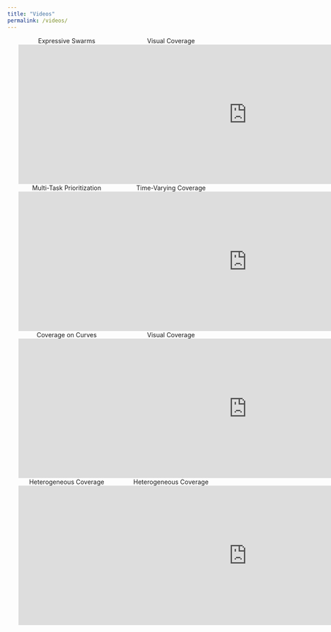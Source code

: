 ```yaml
---
title: "Videos"
permalink: /videos/
---
```


<center>
  <div style="width:90%">
    <div style="float:left;width:48%">
      <div id="title">Expressive Swarms</div>
      <iframe
        width="560"
        height="315"
        src="https://www.youtube.com/embed/Z1C8xo-he-Y"
        frameborder="0"
        allow="accelerometer; autoplay; encrypted-media; gyroscope; picture-in-picture"
        allowfullscreen>
      </iframe>
    </div>
    <div style="float:right;width:48%">
      <div id="title">Visual Coverage</div>
      <iframe
        width="560"
        height="315"
        src="https://www.youtube.com/embed/NQmyLJbywmw"
        frameborder="0"
        allow="accelerometer; autoplay; encrypted-media; gyroscope; picture-in-picture"
        allowfullscreen>
      </iframe>
    </div>
  </div>
</center>



<div class="spacer" style="padding:15%">
</div>

<center>
  <div style="width:90%">
    <div style="float:left;width:48%">
      <div id="title">Multi-Task Prioritization</div>
      <iframe
        width="560"
        height="315"
        src="https://www.youtube.com/embed/epzd6RPsuYQ"
        frameborder="0"
        allow="accelerometer; autoplay; encrypted-media; gyroscope; picture-in-picture"
        allowfullscreen>
      </iframe>
    </div>
    <div style="float:right;width:48%">
      <div id="title">Time-Varying Coverage</div>
      <iframe
        width="560"
        height="315"
        src="https://www.youtube.com/embed/vwM8FBAZEJE"
        frameborder="0"
        allow="accelerometer; autoplay; encrypted-media; gyroscope; picture-in-picture"
        allowfullscreen>
      </iframe>
    </div>
  </div>
</center>

<div class="spacer" style="padding:15%">
</div>

<center>
  <div style="width:90%">
    <div style="float:left;width:48%">
      <div id="title">Coverage on Curves</div>
      <iframe
        width="560"
        height="315"
        src="https://www.youtube.com/embed/uibdjkQPty0"
        frameborder="0"
        allow="accelerometer; autoplay; encrypted-media; gyroscope; picture-in-picture"
        allowfullscreen>
      </iframe>
    </div>
    <div style="float:right;width:48%">
      <div id="title">Visual Coverage</div>
      <iframe
        width="560"
        height="315"
        src="https://www.youtube.com/embed/sT3u5bm8FLU"
        frameborder="0"
        allow="accelerometer; autoplay; encrypted-media; gyroscope; picture-in-picture"
        allowfullscreen>
      </iframe>
    </div>
  </div>
</center>

<div class="spacer" style="padding:15%">
</div>

<center>
  <div style="width:90%">
    <div style="float:left;width:48%">
      <div id="title">Heterogeneous Coverage</div>
      <iframe
        width="560"
        height="315"
        src="https://www.youtube.com/embed/RbmkOJmka8M"
        frameborder="0"
        allow="accelerometer; autoplay; encrypted-media; gyroscope; picture-in-picture"
        allowfullscreen>
      </iframe>
    </div>
    <div style="float:right;width:48%">
      <div id="title">Heterogeneous Coverage</div>
      <iframe
        width="560"
        height="315"
        src="https://www.youtube.com/embed/BphBnisGWT0"
        frameborder="0"
        allow="accelerometer; autoplay; encrypted-media; gyroscope; picture-in-picture"
        allowfullscreen>
      </iframe>
    </div>
  </div>
</center>
